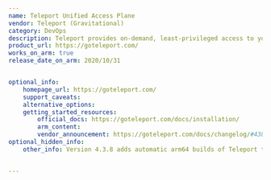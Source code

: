 ```yaml
---
name: Teleport Unified Access Plane
vendor: Teleport (Gravitational)
category: DevOps
description: Teleport provides on-demand, least-privileged access to your infrastructure, on a foundation of cryptographic identity and zero trust, with built-in identity and policy governance.
product_url: https://goteleport.com/
works_on_arm: true
release_date_on_arm: 2020/10/31


optional_info:
    homepage_url: https://goteleport.com/
    support_caveats:
    alternative_options:
    getting_started_resources:
        official_docs: https://goteleport.com/docs/installation/
        arm_content:
        vendor_announcement: https://goteleport.com/docs/changelog/#438
optional_hidden_info:
    other_info: Version 4.3.8 adds automatic arm64 builds of Teleport to the download portal. [This](https://github.com/gravitational/teleport/pull/4658/files) is the related PR. [Here](https://github.com/gravitational/teleport/releases/tag/v4.3.8) are the github release notes with the release date. However, we can download binaries for AArch64 upto minimum version 12.0.1 only. Below that, releases are not available on the official website. Kindly consider the [install-links](https://goteleport.com/download/#install-links).


---
```

